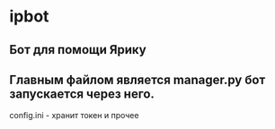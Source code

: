 # ipbot
Бот для помощи Ярику
--------------
Главным файлом является manager.py
бот запускается через него.
--------------
config.ini - хранит токен и прочее

